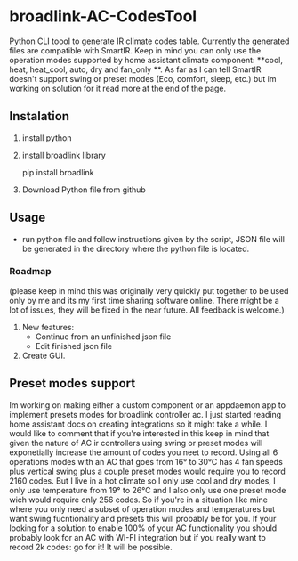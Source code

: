 # broadlink-AC-CodesTool

Python CLI toool to generate IR climate codes table. Currently the generated files are compatible with SmartIR.
Keep in mind you can only use the operation modes supported by home assistant climate component: **cool, heat, heat_cool, auto, dry and fan_only **. As far as I can tell SmartIR doesn't support swing or preset modes (Eco, comfort, sleep, etc.) but im working on solution for it read more at the end of the page.

## Instalation

1.  install python
2.  install broadlink library
      
     pip install broadlink
3.  Download Python file from github

## Usage

- run python file and follow instructions given by the script, JSON file will be generated in the directory where the python file is located.

### Roadmap

(please keep in mind this was originally very quickly put together to be used only by me and its my first time sharing software online. There might be a lot of issues, they will be fixed in the near future. All feedback is welcome.)

1.  New features:
    - Continue from an unfinished json file
    - Edit finished json file
2.  Create GUI.

## Preset modes support

Im working on making either a custom component or an appdaemon app to implement presets modes for broadlink controller ac. I just started reading home assistant docs on creating integrations so it might take a while.
I would like to comment that if you're interested in this keep in mind that given the nature of AC ir controllers using swing or preset modes will exponetially increase the amount of codes you neet to record.
Using all 6 operations modes with an AC that goes from 16° to 30°C has 4 fan speeds plus vertical swing plus a couple preset modes would require you to record 2160 codes. But I live in a hot climate so I only use cool and dry modes,
I only use temperature from 19° to 26°C and I also only use one preset mode wich would require only 256 codes. So if you're in a situation like mine where you only need a subset of operation modes and temperatures but want swing fucntionality and presets
this will probably be for you. If your looking for a solution to enable 100% of your AC functionality you should probably look for an AC with WI-FI integration but if you really want to record 2k codes: go for it! It will be possible.

